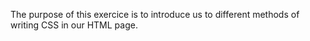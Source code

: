 The purpose of this exercice is to introduce us to different methods of writing CSS in our HTML page.